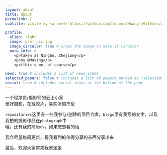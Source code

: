 ```yaml
---
layout: about
title: about
permalink: /
subtitle: visite my <a href='https://github.com/leopoldHuang'>Github</a>

profile:
  align: right
  image: prof_pic.jpg
  image_circular: true # crops the image to make it circular
  more_info: >
    <p>taken at Ningbo, Zhejiang</p>
    <p>by @Moving</p>
    <p>(this's me, of course</p>

news: true # includes a list of news items
selected_papers: false # includes a list of papers marked as "selected={true}"
social: true # includes social icons at the bottom of the page
---
```


一个程序员/摄影师的云上小家<br>
爱好摄影，在玩胶片，喜欢听周杰伦

`repositories`这里有一些我参与/创建的项目仓库，`blogs`里有我写的文字，以及我拍的摄影作品在`photograph`中<br>
哦，还有我的简历`cv`，如果您想看的话

我会尽量每周更新，将我看到的值得分享的东西分享出来

最后，欢迎大家常来我家坐坐
